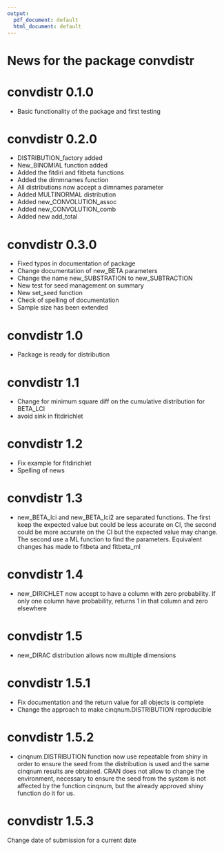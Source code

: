 ```yaml
---
output:
  pdf_document: default
  html_document: default
---
```

# News for the package convdistr

# convdistr 0.1.0

* Basic functionality of the package and first testing

# convdistr 0.2.0

* DISTRIBUTION_factory added
* New_BINOMIAL function added
* Added the fitdiri and fitbeta functions
* Added the dimmnames function
* All distributions now accept a dimnames parameter
* Added MULTINORMAL distribution
* Added new_CONVOLUTION_assoc
* Added new_CONVOLUTION_comb
* Added new add_total

# convdistr 0.3.0

* Fixed typos in documentation of package
* Change documentation of new_BETA parameters
* Change the name new_SUBSTRATION to new_SUBTRACTION
* New test for seed management on summary
* New set_seed function
* Check of spelling of documentation
* Sample size has been extended

# convdistr 1.0

* Package is ready for distribution

# convdistr 1.1

* Change for minimum square diff on the cumulative distribution for BETA_LCI
* avoid sink in fitdirichlet

# convdistr 1.2

* Fix example for fitdirichlet
* Spelling of news

# convdistr 1.3

* new_BETA_lci and new_BETA_lci2 are separated functions. The first keep the
expected value but could be less accurate on CI, the second could be more 
accurate on the CI but the expected value may change. The second use a ML 
function to find the parameters. Equivalent changes has made to fitbeta and
fitbeta_ml

# convdistr 1.4
* new_DIRICHLET now accept to have a column with zero probability. If only
one column have probability, returns 1 in that column and zero elsewhere

# convdistr 1.5
* new_DIRAC distribution allows now multiple dimensions

# convdistr 1.5.1
* Fix documentation and the return value for all objects is complete
* Change the approach to make cinqnum.DISTRIBUTION reproducible

# convdistr 1.5.2
* cinqnum.DISTRIBUTION function now use repeatable from shiny in order to 
ensure the seed from the distribution is used and the same cinqnum results are
obtained. CRAN does not allow to change 
the environment, necessary to ensure the seed from the system is not affected by
the function cinqnum, but the already approved shiny function do it for us.

# convdistr 1.5.3
Change date of submission for a current date